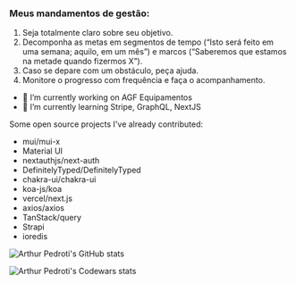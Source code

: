 ### Meus mandamentos de gestão:

1. Seja totalmente claro sobre seu objetivo. 
2. Decomponha as metas em segmentos de tempo (“Isto será feito em uma semana; aquilo, em um mês”) e marcos (“Saberemos que estamos na metade quando fizermos X”). 
3. Caso se depare com um obstáculo, peça ajuda. 
4. Monitore o progresso com frequência e faça o acompanhamento.

- 🔭 I’m currently working on AGF Equipamentos
- 🌱 I’m currently learning Stripe, GraphQL, NextJS

Some open source projects I've already contributed:

- mui/mui-x
- Material UI
- nextauthjs/next-auth
- DefinitelyTyped/DefinitelyTyped
- chakra-ui/chakra-ui
- koa-js/koa
- vercel/next.js
- axios/axios
- TanStack/query
- Strapi
- ioredis


![Arthur Pedroti's GitHub stats](https://github-readme-stats.vercel.app/api?username=ArthurPedroti&show_icons=true&theme=tokyonight)

![Arthur Pedroti's Codewars stats](https://www.codewars.com/users/ArthurPedroti/badges/large)

